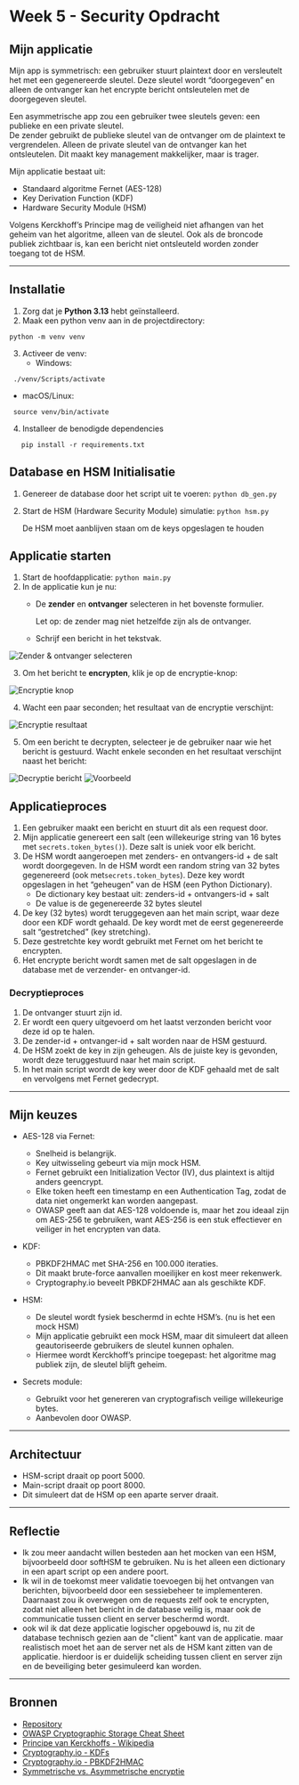 # Week 5 - Security Opdracht

## Mijn applicatie
Mijn app is symmetrisch: een gebruiker stuurt plaintext door en versleutelt het met een gegenereerde sleutel. Deze sleutel wordt “doorgegeven” en alleen de ontvanger kan het encrypte bericht ontsleutelen met de doorgegeven sleutel.  

Een asymmetrische app zou een gebruiker twee sleutels geven: een publieke en een private sleutel.  
De zender gebruikt de publieke sleutel van de ontvanger om de plaintext te vergrendelen. Alleen de private sleutel van de ontvanger kan het ontsleutelen. Dit maakt key management makkelijker, maar is trager.  

Mijn applicatie bestaat uit:  
- Standaard algoritme Fernet (AES-128)  
- Key Derivation Function (KDF)  
- Hardware Security Module (HSM)  

Volgens Kerckhoff’s Principe mag de veiligheid niet afhangen van het geheim van het algoritme, alleen van de sleutel. Ook als de broncode publiek zichtbaar is, kan een bericht niet ontsleuteld worden zonder toegang tot de HSM.

---

## Installatie

1. Zorg dat je **Python 3.13** hebt geïnstalleerd.
2. Maak een python venv aan in de projectdirectory:
```
python -m venv venv
```
3. Activeer de venv:
   - Windows:
```
 ./venv/Scripts/activate
```
   - macOS/Linux:
```
 source venv/bin/activate
```
4. Installeer de benodigde dependencies
```
   pip install -r requirements.txt
```

## Database en HSM Initialisatie

1. Genereer de database door het script uit te voeren:
```python db_gen.py```
2. Start de HSM (Hardware Security Module) simulatie:
```python hsm.py```

    De HSM moet aanblijven staan om de keys opgeslagen te houden
## Applicatie starten

1. Start de hoofdapplicatie:
   ```python main.py```
2. In de applicatie kun je nu:
   - De **zender** en **ontvanger** selecteren in het bovenste formulier.
   
     Let op: de zender mag niet hetzelfde zijn als de ontvanger.
   - Schrijf een bericht in het tekstvak.
   
![Zender & ontvanger selecteren](readme%20images/sender_reciever.png)

3. Om het bericht te **encrypten**, klik je op de encryptie-knop:

![Encryptie knop](readme%20images/send.png)

4. Wacht een paar seconden; het resultaat van de encryptie verschijnt:

![Encryptie resultaat](readme%20images/encryption_result.png)

5. Om een bericht te decrypten, selecteer je de gebruiker naar wie het bericht is gestuurd.
   Wacht enkele seconden en het resultaat verschijnt naast het bericht:

![Decryptie bericht](readme%20images/decrypt_message.png)
![Voorbeeld](readme%20images/img.png)


## Applicatieproces
1. Een gebruiker maakt een bericht en stuurt dit als een request door.  
2. Mijn applicatie genereert een salt (een willekeurige string van 16 bytes met `secrets.token_bytes()`). Deze salt is uniek voor elk bericht.  
3. De HSM wordt aangeroepen met zenders- en ontvangers-id + de salt wordt doorgegeven. In de HSM wordt een random string van 32 bytes gegenereerd (ook met`secrets.token_bytes`). Deze key wordt opgeslagen in het “geheugen” van de HSM (een Python Dictionary).  
   - De dictionary key bestaat uit: zenders-id + ontvangers-id + salt  
   - De value is de gegenereerde 32 bytes sleutel  
4. De key (32 bytes) wordt teruggegeven aan het main script, waar deze door een KDF wordt gehaald. De key wordt met de eerst gegenereerde salt “gestretched” (key stretching).  
5. Deze gestretchte key wordt gebruikt met Fernet om het bericht te encrypten.  
6. Het encrypte bericht wordt samen met de salt opgeslagen in de database met de verzender- en ontvanger-id.  

### Decryptieproces
1. De ontvanger stuurt zijn id.  
2. Er wordt een query uitgevoerd om het laatst verzonden bericht voor deze id op te halen.  
3. De zender-id + ontvanger-id + salt worden naar de HSM gestuurd.  
4. De HSM zoekt de key in zijn geheugen. Als de juiste key is gevonden, wordt deze teruggestuurd naar het main script.  
5. In het main script wordt de key weer door de KDF gehaald met de salt en vervolgens met Fernet gedecrypt.

---

## Mijn keuzes

- AES-128 via Fernet:  
  - Snelheid is belangrijk.  
  - Key uitwisseling gebeurt via mijn mock HSM.  
  - Fernet gebruikt een Initialization Vector (IV), dus plaintext is altijd anders geencrypt.  
  - Elke token heeft een timestamp en een Authentication Tag, zodat de data niet ongemerkt kan worden aangepast.  
  - OWASP geeft aan dat AES-128 voldoende is, maar het zou ideaal zijn om AES-256 te gebruiken, want AES-256 is een stuk effectiever en veiliger in het encrypten van data.

- KDF:  
  - PBKDF2HMAC met SHA-256 en 100.000 iteraties.  
  - Dit maakt brute-force aanvallen moeilijker en kost meer rekenwerk.  
  - Cryptography.io beveelt PBKDF2HMAC aan als geschikte KDF.

- HSM:  
  - De sleutel wordt fysiek beschermd in echte HSM’s. (nu is het een mock HSM) 
  - Mijn applicatie gebruikt een mock HSM, maar dit simuleert dat alleen geautoriseerde gebruikers de sleutel kunnen ophalen.  
  - Hiermee wordt Kerckhoff’s principe toegepast: het algoritme mag publiek zijn, de sleutel blijft geheim.

- Secrets module:  
  - Gebruikt voor het genereren van cryptografisch veilige willekeurige bytes.  
  - Aanbevolen door OWASP.

---

## Architectuur
- HSM-script draait op poort 5000.  
- Main-script draait op poort 8000.  
- Dit simuleert dat de HSM op een aparte server draait.

---

## Reflectie
- Ik zou meer aandacht willen besteden aan het mocken van een HSM, bijvoorbeeld door softHSM te gebruiken. Nu is het alleen een dictionary in een apart script op een andere poort.  
- Ik wil in de toekomst meer validatie toevoegen bij het ontvangen van berichten, 
bijvoorbeeld door een sessiebeheer te implementeren. Daarnaast zou ik overwegen om de requests zelf ook te encrypten, zodat niet alleen het bericht in de database veilig is, maar ook de communicatie tussen client en server beschermd wordt.
- ook wil ik dat deze applicatie logischer opgebouwd is, nu zit de database technisch gezien aan de "client" kant van de applicatie. maar realistisch moet het aan de server net als de HSM kant zitten van de applicatie.
  hierdoor is er duidelijk scheiding tussen client en server zijn en de beveiliging beter gesimuleerd kan worden.
---

## Bronnen
- [Repository](https://github.com/Max-1103166/opdracht-week-5-security)  
- [OWASP Cryptographic Storage Cheat Sheet](https://cheatsheetseries.owasp.org/cheatsheets/Cryptographic_Storage_Cheat_Sheet.html)  
- [Principe van Kerckhoffs - Wikipedia](https://nl.wikipedia.org/wiki/Principe_van_Kerckhoffs)  
- [Cryptography.io - KDFs](https://cryptography.io/en/latest/hazmat/primitives/key-derivation-functions/)  
- [Cryptography.io - PBKDF2HMAC](https://cryptography.io/en/latest/hazmat/primitives/key-derivation-functions/#cryptography.hazmat.primitives.kdf.pbkdf2.PBKDF2HMAC)  
- [Symmetrische vs. Asymmetrische encryptie](https://www.encryptionconsulting.com/nl/opleidingscentrum/symmetrische-versus-asymmetrische-encryptie/)
